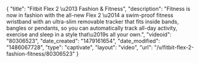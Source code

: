 {
    "title": "Fitbit Flex 2 \u2013 Fashion & Fitness",
    "description": "Fitness is now in fashion with the all-new Flex 2 \u2014 a swim-proof fitness wristband with an ultra-slim removable tracker that fits inside bands, bangles or pendants, so you can automatically track all-day activity, exercise and sleep in a style that\u2019s all your own.",
    "videoid": "80306523",
    "date_created": "1479161654",
    "date_modified": "1486067728",
    "type": "captivate",
    "layout": "video",
    "url": "\/v\/fitbit-flex-2-fashion-fitness\/80306523"
}